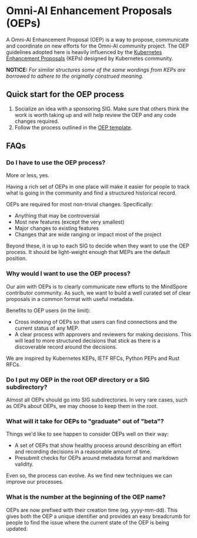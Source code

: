 # Omni-AI Enhancement Proposals (OEPs)

A Omni-AI Enhancement Proposal (OEP) is a way to propose, communicate and coordinate on new efforts for the Omni-AI community project. The OEP guidelines adopted here is heavily
influenced by the [Kubernetes Enhancement Proposals](https://github.com/kubernetes/enhancements/blob/master/keps/README.md) (KEPs) designed by Kubernetes community.

**NOTICE:** *For similar structures some of the same wordings from KEPs are borrowed to adhere to the originally construed meaning.*

## Quick start for the OEP process

1. Socialize an idea with a sponsoring SIG.
   Make sure that others think the work is worth taking up and will help review the OEP and any code changes required.
2. Follow the process outlined in the [OEP template](XXX-oep-template/README.md).

## FAQs

### Do I have to use the OEP process?

More or less, yes.

Having a rich set of OEPs in one place will make it easier for people to track
what is going in the community and find a structured historical record.

OEPs are required for most non-trivial changes. Specifically:
* Anything that may be controversial
* Most new features (except the very smallest)
* Major changes to existing features
* Changes that are wide ranging or impact most of the project

Beyond these, it is up to each SIG to decide when they want to use the OEP
process. It should be light-weight enough that MEPs are the default position.

### Why would I want to use the OEP process?

Our aim with OEPs is to clearly communicate new efforts to the MindSpore contributor community.
As such, we want to build a well curated set of clear proposals in a common format with useful metadata.

Benefits to OEP users (in the limit):
* Cross indexing of OEPs so that users can find connections and the current status of any MEP.
* A clear process with approvers and reviewers for making decisions. This will lead to more structured decisions that stick as there is a discoverable record around the decisions.

We are inspired by Kubernetes KEPs, IETF RFCs, Python PEPs and Rust RFCs.

### Do I put my OEP in the root OEP directory or a SIG subdirectory?

Almost all OEPs should go into SIG subdirectories. In very rare cases, such as
OEPs about OEPs, we may choose to keep them in the root.

### What will it take for OEPs to "graduate" out of "beta"?

Things we'd like to see happen to consider OEPs well on their way:
* A set of OEPs that show healthy process around describing an effort and recording decisions in a reasonable amount of time.
* Presubmit checks for OEPs around metadata format and markdown validity.

Even so, the process can evolve. As we find new techniques we can improve our processes.

### What is the number at the beginning of the OEP name?

OEPs are now prefixed with their creation time (eg. yyyy-mm-dd). This gives
both the OEP a unique identifier and provides an easy breadcrumb for people to
find the issue where the current state of the OEP is being updated.
